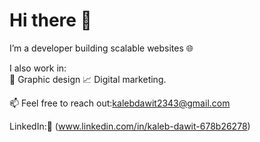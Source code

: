  # Hi there 👋 

I’m a developer building scalable websites 🌐   
 
I also work in:   
🎨 Graphic design
📈 Digital marketing.
  
📫 Feel free to reach out:[kalebdawit2343@gmail.com](mailto:kalebdawit2343@gmail.com) 

LinkedIn:🔗 (www.linkedin.com/in/kaleb-dawit-678b26278)
   
